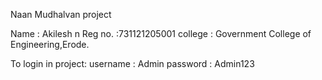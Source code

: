 
Naan Mudhalvan project

Name : Akilesh n
Reg no. :731121205001
college : Government College of Engineering,Erode.

To login in project:
username : Admin
password : Admin123
